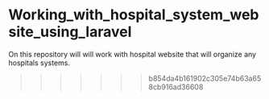 # Working_with_hospital_system_website_using_laravel
On this repository will will work with hospital website that will organize any hospitals systems.
>>>>>>> b854da4b161902c305e74b63a658cb916ad36608
